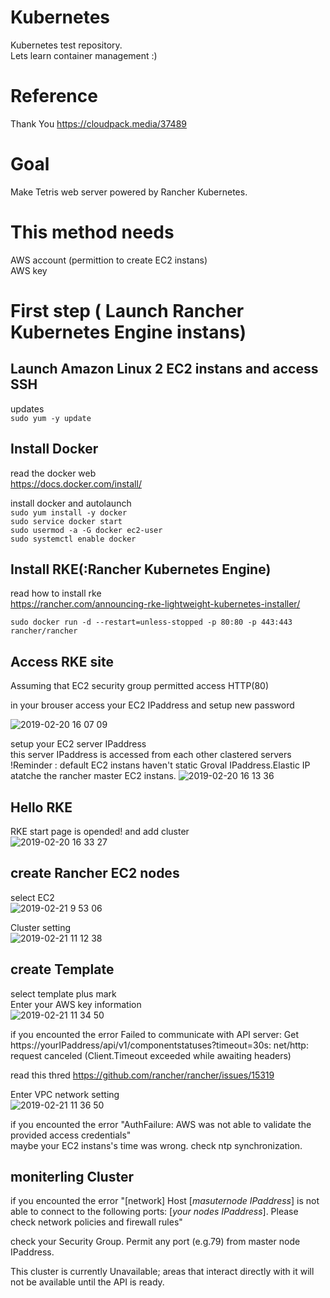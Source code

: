 # Kubernetes
Kubernetes test repository.  
Lets learn container management :)  

# Reference
Thank You
https://cloudpack.media/37489


# Goal
Make Tetris web server powered by Rancher Kubernetes.

# This method needs
AWS account  (permittion to create EC2 instans)  
AWS key  


# First step ( Launch Rancher Kubernetes Engine instans)

## Launch Amazon Linux 2 EC2 instans and access SSH
updates  
```sudo yum -y update```

## Install Docker
read the docker web  
https://docs.docker.com/install/  

install docker and autolaunch  
```sudo yum install -y docker```  
```sudo service docker start```  
```sudo usermod -a -G docker ec2-user```  
```sudo systemctl enable docker```


## Install RKE(:Rancher Kubernetes Engine)  
read how to install rke  
https://rancher.com/announcing-rke-lightweight-kubernetes-installer/  

```sudo docker run -d --restart=unless-stopped -p 80:80 -p 443:443 rancher/rancher```

## Access RKE site
Assuming that EC2 security group permitted access HTTP(80)

in your brouser
access your EC2 IPaddress and setup new password  

![2019-02-20 16 07 09](https://user-images.githubusercontent.com/20141292/53072982-0fb61300-352a-11e9-87ab-f5e6fa71f77a.png)  

setup your EC2 server IPaddress  
this server IPaddress is accessed from each other clastered servers  
!Reminder : default EC2 instans haven't static Groval IPaddress.Elastic IP atatche the rancher master EC2 instans.
![2019-02-20 16 13 36](https://user-images.githubusercontent.com/20141292/53074197-7557ce80-352d-11e9-92d6-90e50fa4d4ec.png)  

## Hello RKE  
RKE start page is opended! and add cluster  
![2019-02-20 16 33 27](https://user-images.githubusercontent.com/20141292/53074280-ac2de480-352d-11e9-87b2-b5fadf775989.png)

## create Rancher EC2 nodes  

select EC2  
![2019-02-21 9 53 06](https://user-images.githubusercontent.com/20141292/53135470-a502e700-35be-11e9-9920-d445b7f358cf.png)

Cluster setting  
![2019-02-21 11 12 38](https://user-images.githubusercontent.com/20141292/53138446-a5ed4600-35c9-11e9-89e9-04324e9c694e.png)



## create Template
select template plus mark  
Enter your AWS key information  
![2019-02-21 11 34 50](https://user-images.githubusercontent.com/20141292/53139365-c5d23900-35cc-11e9-9992-c6df00bc4ad4.png)



if you encounted the error
Failed to communicate with API server: Get https://yourIPaddress/api/v1/componentstatuses?timeout=30s: net/http: request canceled (Client.Timeout exceeded while awaiting headers)  

read this thred
https://github.com/rancher/rancher/issues/15319



Enter VPC network setting  
![2019-02-21 11 36 50](https://user-images.githubusercontent.com/20141292/53139450-0762e400-35cd-11e9-9597-d17cf5016c8d.png)


if you encounted the error "AuthFailure: AWS was not able to validate the provided access credentials"  
  maybe your EC2 instans's time was wrong. check ntp synchronization.
  
  
## moniterling Cluster
if you encounted the error "[network] Host [*masuternode IPaddress*] is not able to connect to the following ports: [*your nodes IPaddress*]. Please check network policies and firewall rules"

check your Security Group. Permit any port (e.g.79) from master node IPaddress.

This cluster is currently Unavailable; areas that interact directly with it will not be available until the API is ready.



